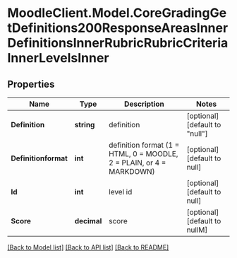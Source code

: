 # MoodleClient.Model.CoreGradingGetDefinitions200ResponseAreasInnerDefinitionsInnerRubricRubricCriteriaInnerLevelsInner

## Properties

Name | Type | Description | Notes
------------ | ------------- | ------------- | -------------
**Definition** | **string** | definition | [optional] [default to "null"]
**Definitionformat** | **int** | definition format (1 &#x3D; HTML, 0 &#x3D; MOODLE, 2 &#x3D; PLAIN, or 4 &#x3D; MARKDOWN) | [optional] [default to null]
**Id** | **int** | level id | [optional] [default to null]
**Score** | **decimal** | score | [optional] [default to nullM]

[[Back to Model list]](../README.md#documentation-for-models) [[Back to API list]](../README.md#documentation-for-api-endpoints) [[Back to README]](../README.md)

